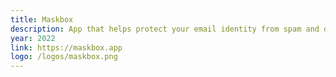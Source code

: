 ```yaml
---
title: Maskbox
description: App that helps protect your email identity from spam and data leaks.
year: 2022
link: https://maskbox.app
logo: /logos/maskbox.png
---
```

